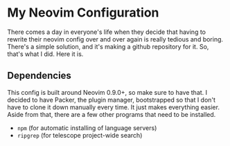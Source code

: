 # My Neovim Configuration

There comes a day in everyone's life when they decide that having to rewrite
their neovim config over and over again is really tedious and boring. There's a
simple solution, and it's making a github repository for it. So, that's what I
did. Here it is.

## Dependencies

This config is built around Neovim 0.9.0+, so make sure to have that. I decided
to have Packer, the plugin manager, bootstrapped so that I don't have to clone
it down manually every time. It just makes everything easier. Aside from that,
there are a few other programs that need to be installed.

- `npm`     (for automatic installing of language servers)
- `ripgrep` (for telescope project-wide search)
